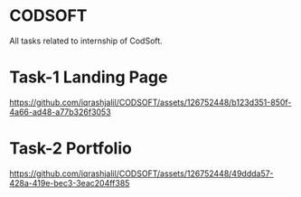 # CODSOFT
 All tasks related to internship of CodSoft.

<h1>Task-1 Landing Page</h1>

https://github.com/iqrashjalil/CODSOFT/assets/126752448/b123d351-850f-4a66-ad48-a77b326f3053

<h1>Task-2 Portfolio</h1>


https://github.com/iqrashjalil/CODSOFT/assets/126752448/49ddda57-428a-419e-bec3-3eac204ff385



